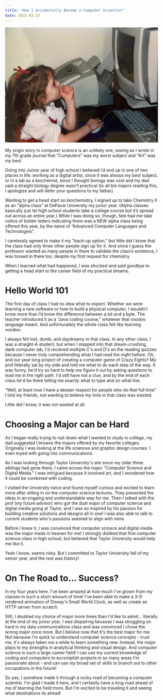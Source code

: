 ```yaml
---
title: "How I Accidentally Became a Computer Scientist"
date: 2022-02-23
---
```




![Rose as a little girl 2](https://raw.githubusercontent.com/rmwtaylor22/github-pages-with-jekyll/main/_posts/IMG_8943.JPG "I was destined for computer science at a young age.")

My origin story in computer science is an unlikely one, seeing as I wrote in my 7th grade journal that “Cumputers” was my worst subject and “Art” was my best.

Going into Junior year of high school I believed I’d end up in one of two places in life: working as a digital artist, since it was always my best subject, or in a lab as a biochemist, since I thought biology was cool and my dad said a straight biology degree wasn’t practical (to all bio majors reading this, I apologize and will defer your questions to my father). 

Wanting to get a head start on biochemistry, I signed up to take Chemistry II as an “alpha class” at DePauw University my junior year. (Alpha classes basically just let high school students take a college course but it’s spread out across an entire year.) While I was doing so, though, fate had me take notice of bolder letters indicating there was a NEW alpha class being offered this year, by the name of “Advanced Computer Languages and Technologies”. 

I carelessly agreed to make it my "back-up option," but little did I know that the class had only three other people sign up for it. And since I guess the professor wanted as many people in there to validate the class’s existence, I was tossed in there too, despite my first request for chemistry. 

When I learned what had happened, I was shocked and said goodbye to getting a head start to the career field of my practical dreams.


# **Hello World 101**

The first day of class I had no idea what to expect. Whether we were learning a new software or how to build a physical computer, I wouldn’t know more than I’d know the difference between a bit and a byte. The teacher introduced it as a “Java coding course,” whatever that voodoo language meant. And unfortunately the whole class felt like learning voodoo. 

I always felt lost, dumb, and daydreamy in that class. In any other class, I was a straight-A student, but when I stepped into that dream-crushing, dank computer lab, I'd recieved multiple C's and D's on the reading quizzes because I never truly comprehending what I had read the night before. Oh, and our year long project of creating a computer game of Crazy Eights? My prof litterally sat by my side and told me what to do each step of the way. It was funny, he'd try so hard to help me figure it out by asking questions to lead me in the right path. I'd still have not a clue, and by the end of each class he'd be there telling me exactly what to type and on what line.


"Well, at least now I have a deeper respect for people who do that full time" I told my friends, not wanting to believe my time in that class was wasted.

Little did I know, it was not wasted at all.

# **Choosing a Major can be Hard**

As I began really trying to nail down what I wanted to study in college, my dad suggested I browse the majors offered by my favorite colleges. Originally I was looking at the life sciences and graphic design courses. I even toyed with going into communications. 

As I was looking through Taylor University's site since my older three siblings had gone there, I came across the major "Computer Science and Digital Media." I was intrigued because it involved art, and I wondered how it could be combined with coding. 

I visited the University twice and found myself curious and excited to learn more after sitting in on the computer science lectures. They presented the ideas in an engaing and understandable way for me. Then I talked with the prof (my future advisor) who got the dual major of computer science and digital media going at Taylor, and I was so inspired by his passion for building creative solutions and designs all in one! I was also able to talk to current students who's passions seemed to align with mine.

Before I knew it, I was convinced that computer scinece and digital media was the major made in heaven for me! I strongly disliked that first computer science class in high school, but believed that Taylor University would help me like it. 

Yeah I know, seems risky. But I committed to Taylor University fall of my senior year, and the rest was history!

# **On The Road to... Success?**

In my four years here, I've been amazed at how much I've grown from my classes in such a short amount of time! I've been able to make a 3-D rendered animation of Disney's Small World Clock, as well as create an HTTP server from scratch. 

Still, I doubted my choice of major more times than I'd like to admit... literally at the end of my junior year, I was dispairing because I was struggling so hard in my data communications class and was convinced I chose the wrong major once more. But I believe now that it's the best major for me. Not because I'm quick to understand computer science concepts - trust me, it's always taken me a while to learn something new. Instead, the major plays to my strengths in analytical thinking and visual design. And computer science is such a large career field! I can use my current knowledge of coding and computers to accomplish projects in so many areas I'm passionate about - and can use my broad set of skills to branch out to other occupations in the future!

So yes, I somehow made it through a rocky road of becoming a computer scientist. I'm glad I made it here, and I certainly have a long road ahead of me of learning the field more. But I'm excited to be traveling it and seeing what destinations lie ahead!
